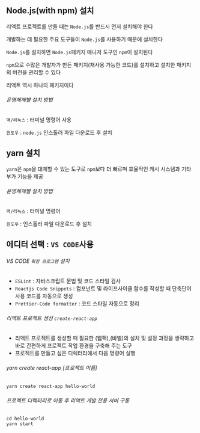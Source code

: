 
## Node.js(with npm) 설치

리액트 프로젝트를 만들 때는 `Node.js`를 반드시 먼저 설치해야 한다  
  
개발하는 데 필요한 주요 도구들이 `Node.js`를 사용하기 때문에 설치한다  
  
`Node.js`를 설치하면 `Node.js`패키지 매니저 도구인 `npm`이 설치된다  
  
`npm`으로 수많은 개발자가 만든 패키지(재사용 가능한 코드)를 설치하고 설치한 패키지의 버전을 관리할 수 있다  
  
리액트 역시 하나의 패키지이다    
  
###### 운영체제별 설치 방법  
  
`맥/리눅스` : 터미널 명령어 사용   
  
`윈도우` : `node.js` 인스톨러 파일 다운로드 후 설치  
  
## yarn 설치

`yarn`은 `npm`을 대체할 수 있는 도구로 `npm`보다 더 빠르며 효율적인 캐시 시스템과 기타 부가 기능을 제공  
  
###### 운영체제별 설치 방법
  
`맥/리눅스` : 터미널 명령어  
  
`윈도우` : 인스톨러 파일 다운로드 후 설치  
  
## 에디터 선택 : `VS CODE`사용  
  
###### VS CODE `확장 프로그램` 설치

- `ESLint` : 자바스크립트 문법 및 코드 스타일 검사
- `Reactjs Code Snippets` : 컴포넌트 및 라이프사이클 함수를 작성할 때 단축단어 사용 코드를 자동으로 생성
- `Prettier-Code formatter` : 코드 스타일 자동으로 정리

###### 리액트 프로젝트 생성 `create-react-app`

- 리액트 프로젝트를 생성할 때 필요한 (웹팩),(바벨)의 설치 및 설정 과정을 생략하고 바로 간편하게 프로젝트 작업 환경을 구축해 주는 도구
- 프로젝트를 만들고 싶은 디렉터리에서 다음 명령어 실행

###### yarn create react-app [프로젝트 이름]  
```
yarn create react-app hello-world
```
###### 프로젝트 디렉터리로 이동 후 리액트 개발 전용 서버 구동
```
cd hello-world
yarn start
```
